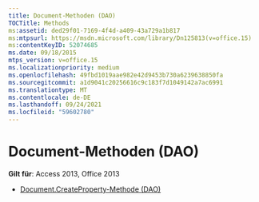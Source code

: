 ```yaml
---
title: Document-Methoden (DAO)
TOCTitle: Methods
ms:assetid: ded29f01-7169-4f4d-a409-43a729a1b817
ms:mtpsurl: https://msdn.microsoft.com/library/Dn125813(v=office.15)
ms:contentKeyID: 52074685
ms.date: 09/18/2015
mtps_version: v=office.15
ms.localizationpriority: medium
ms.openlocfilehash: 49fbd1019aae982e42d9453b730a6239638850fa
ms.sourcegitcommit: a1d9041c20256616c9c183f7d1049142a7ac6991
ms.translationtype: MT
ms.contentlocale: de-DE
ms.lasthandoff: 09/24/2021
ms.locfileid: "59602780"
---
```

# <a name="document-methods-dao"></a>Document-Methoden (DAO)


**Gilt für**: Access 2013, Office 2013

- [Document.CreateProperty-Methode (DAO)](document-createproperty-method-dao.md)

